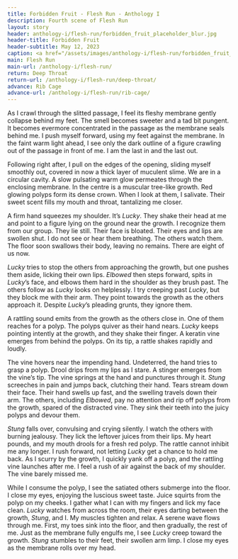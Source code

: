 ```yaml
---
title: Forbidden Fruit - Flesh Run - Anthology I
description: Fourth scene of Flesh Run
layout: story
header: anthology-i/flesh-run/forbidden_fruit_placeholder_blur.jpg
header-title: Forbidden Fruit
header-subtitle: May 12, 2023
caption: <a href="/assets/images/anthology-i/flesh-run/forbidden_fruit_placeholder.jpg" target="_blank">AI placeholder artwork</a> generated using <a href="https://creator.nightcafe.studio/creation/KRBr1KH949N8yJU6uNag" target="_blank">SD 1.5</a> — <a href="https://creativecommons.org/publicdomain/zero/1.0/" target="_blank">CC0 1.0</a>
main: Flesh Run
main-url: /anthology-i/flesh-run/
return: Deep Throat
return-url: /anthology-i/flesh-run/deep-throat/
advance: Rib Cage
advance-url: /anthology-i/flesh-run/rib-cage/
---
```


As I crawl through the slitted passage, I feel its fleshy membrane gently collapse behind my feet. The smell becomes sweeter and a tad bit pungent. It becomes evermore concentrated in the passage as the membrane seals behind me. I push myself forward, using my feet against the membrane. In the faint warm light ahead, I see only the dark outline of a figure crawling out of the passage in front of me. I am the last in and the last out.

Following right after, I pull on the edges of the opening, sliding myself smoothly out, covered in now a thick layer of muculent slime. We are in a circular cavity. A slow pulsating warm glow permeates through the enclosing membrane. In the centre is a muscular tree-like growth. Red glowing polyps form its dense crown. When I look at them, I salivate. Their sweet scent fills my mouth and throat, tantalizing me closer.

A firm hand squeezes my shoulder. It’s *Lucky*. They shake their head at me and point to a figure lying on the ground near the growth. I recognize them from our group. They lie still. Their face is bloated. Their eyes and lips are swollen shut. I do not see or hear them breathing. The others watch them. The floor soon swallows their body, leaving no remains. There are eight of us now.

*Lucky* tries to stop the others from approaching the growth, but one pushes them aside, licking their own lips. *Elbowed* then steps forward, spits in *Lucky*’s face, and elbows them hard in the shoulder as they brush past. The others follow as *Lucky* looks on helplessly. I try creeping past *Lucky*, but they block me with their arm. They point towards the growth as the others approach it. Despite *Lucky*’s pleading grunts, they ignore them.

A rattling sound emits from the growth as the others close in. One of them reaches for a polyp. The polyps quiver as their hand nears. *Lucky* keeps pointing intently at the growth, and they shake their finger. A keratin vine emerges from behind the polyps. On its tip, a rattle shakes rapidly and loudly.

The vine hovers near the impending hand. Undeterred, the hand tries to grasp a polyp. Drool drips from my lips as I stare. A stinger emerges from the vine’s tip. The vine springs at the hand and punctures through it. *Stung* screeches in pain and jumps back, clutching their hand. Tears stream down their face. Their hand swells up fast, and the swelling travels down their arm. The others, including *Elbowed*, pay no attention and rip off polyps from the growth, spared of the distracted vine. They sink their teeth into the juicy polyps and devour them.

*Stung* falls over, convulsing and crying silently. I watch the others with burning jealousy. They lick the leftover juices from their lips. My heart pounds, and my mouth drools for a fresh red polyp. The rattle cannot inhibit me any longer. I rush forward, not letting *Lucky* get a chance to hold me back. As I scurry by the growth, I quickly yank off a polyp, and the rattling vine launches after me. I feel a rush of air against the back of my shoulder. The vine barely missed me.

While I consume the polyp, I see the satiated others submerge into the floor. I close my eyes, enjoying the luscious sweet taste. Juice squirts from the polyp on my cheeks. I gather what I can with my fingers and lick my face clean. *Lucky* watches from across the room, their eyes darting between the growth, *Stung*, and I. My muscles tighten and relax. A serene wave flows through me. First, my toes sink into the floor, and then gradually, the rest of me. Just as the membrane fully engulfs me, I see *Lucky* creep toward the growth. *Stung* stumbles to their feet, their swollen arm limp. I close my eyes as the membrane rolls over my head.